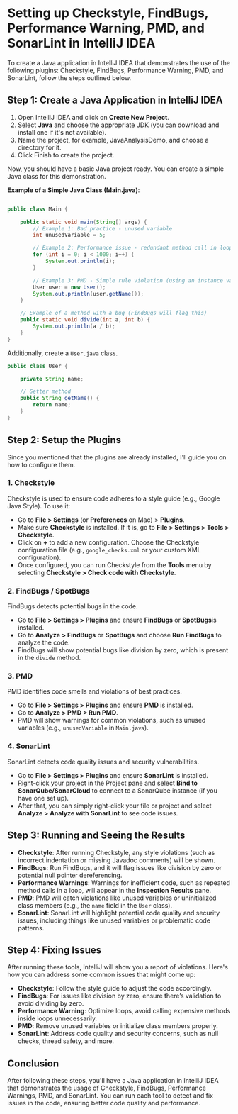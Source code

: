 # Setting up Checkstyle, FindBugs, Performance Warning, PMD, and SonarLint in IntelliJ IDEA

To create a Java application in IntelliJ IDEA that demonstrates the use of the following plugins: Checkstyle, FindBugs, Performance Warning, PMD, and SonarLint, follow the steps outlined below.

## Step 1: Create a Java Application in IntelliJ IDEA

1. Open IntelliJ IDEA and click on **Create New Project**.
2. Select **Java** and choose the appropriate JDK (you can download and install one if it's not available).
3. Name the project, for example, JavaAnalysisDemo, and choose a directory for it.
4. Click Finish to create the project.

Now, you should have a basic Java project ready. You can create a simple Java class for this demonstration.

**Example of a Simple Java Class (Main.java)**:
```java

public class Main {

    public static void main(String[] args) {
        // Example 1: Bad practice - unused variable
        int unusedVariable = 5;

        // Example 2: Performance issue - redundant method call in loop
        for (int i = 0; i < 1000; i++) {
            System.out.println(i);
        }

        // Example 3: PMD - Simple rule violation (using an instance variable without initialization)
        User user = new User();
        System.out.println(user.getName());
    }

    // Example of a method with a bug (FindBugs will flag this)
    public static void divide(int a, int b) {
        System.out.println(a / b);
    }
}

```

   Additionally, create a `User.java` class.

```java
public class User {

    private String name;

    // Getter method
    public String getName() {
        return name;
    }
}

```

## Step 2: Setup the Plugins

Since you mentioned that the plugins are already installed, I'll guide you on how to configure them.

### 1. Checkstyle
Checkstyle is used to ensure code adheres to a style guide (e.g., Google Java Style). To use it:

- Go to **File > Settings** (or **Preferences** on Mac) > **Plugins**.
- Make sure **Checkstyle** is installed. If it is, go to **File > Settings > Tools > Checkstyle**.
- Click on **+** to add a new configuration. Choose the Checkstyle configuration file (e.g., `google_checks.xml` or your custom XML configuration).
- Once configured, you can run Checkstyle from the **Tools** menu by selecting **Checkstyle > Check code with Checkstyle**.

### 2. FindBugs / SpotBugs
FindBugs detects potential bugs in the code.

- Go to **File > Settings > Plugins** and ensure **FindBugs**  or **SpotBugs**is installed.
- Go to **Analyze > FindBugs** or **SpotBugs** and choose **Run FindBugs** to analyze the code.
- FindBugs will show potential bugs like division by zero, which is present in the `divide` method.


### 3. PMD
PMD identifies code smells and violations of best practices.

- Go to **File > Settings > Plugins** and ensure **PMD** is installed.
- Go to **Analyze > PMD > Run PMD**.
- PMD will show warnings for common violations, such as unused variables (e.g., `unusedVariable` in `Main.java`).

### 4. SonarLint
SonarLint detects code quality issues and security vulnerabilities.

- Go to **File > Settings > Plugins** and ensure **SonarLint** is installed.
- Right-click your project in the Project pane and select **Bind to SonarQube/SonarCloud** to connect to a SonarQube instance (if you have one set up).
- After that, you can simply right-click your file or project and select **Analyze > Analyze with SonarLint** to see code issues.

## Step 3: Running and Seeing the Results

- **Checkstyle**: After running Checkstyle, any style violations (such as incorrect indentation or missing Javadoc comments) will be shown.
- **FindBugs**: Run FindBugs, and it will flag issues like division by zero or potential null pointer dereferencing.
- **Performance Warnings**: Warnings for inefficient code, such as repeated method calls in a loop, will appear in the **Inspection Results** pane.
- **PMD**: PMD will catch violations like unused variables or uninitialized class members (e.g., the `name` field in the `User` class).
- **SonarLint**: SonarLint will highlight potential code quality and security issues, including things like unused variables or problematic code patterns.

## Step 4: Fixing Issues

After running these tools, IntelliJ will show you a report of violations. Here's how you can address some common issues that might come up:

- **Checkstyle**: Follow the style guide to adjust the code accordingly.
- **FindBugs**: For issues like division by zero, ensure there’s validation to avoid dividing by zero.
- **Performance Warning**: Optimize loops, avoid calling expensive methods inside loops unnecessarily.
- **PMD**: Remove unused variables or initialize class members properly.
- **SonarLint**: Address code quality and security concerns, such as null checks, thread safety, and more.

## Conclusion

After following these steps, you'll have a Java application in IntelliJ IDEA that demonstrates the usage of Checkstyle, FindBugs, Performance Warnings, PMD, and SonarLint. You can run each tool to detect and fix issues in the code, ensuring better code quality and performance. 


